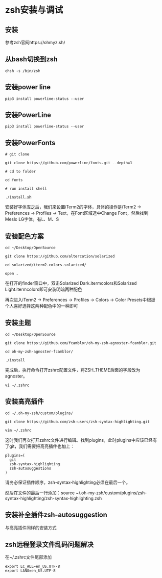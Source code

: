 # zsh安装与调试

## 安装

参考zsh官网https://ohmyz.sh/

## 从bash切换到zsh

```shell
chsh -s /bin/zsh
```

## 安装power line

```shell
pip3 install powerline-status --user
```
## 安装PowerLine

```shell
pip3 install powerline-status --user
```
## 安装PowerFonts

```shell
# git clone

git clone https://github.com/powerline/fonts.git --depth=1

# cd to folder

cd fonts

# run install shell

./install.sh
```

安装好字体库之后，我们来设置iTerm2的字体，具体的操作是iTerm2 -> Preferences -> Profiles -> Text，在Font区域选中Change Font，然后找到Meslo LG字体。有L、M、S

## 安装配色方案

```shell
cd ~/Desktop/OpenSource

git clone https://github.com/altercation/solarized

cd solarized/iterm2-colors-solarized/

open .
```
在打开的finder窗口中，双击Solarized Dark.itermcolors和Solarized Light.itermcolors即可安装明暗两种配色

再次进入iTerm2 -> Preferences -> Profiles -> Colors -> Color Presets中根据个人喜好选择这两种配色中的一种即可

## 安装主题

```shell
cd ~/Desktop/OpenSource

git clone https://github.com/fcamblor/oh-my-zsh-agnoster-fcamblor.git

cd oh-my-zsh-agnoster-fcamblor/

./install
```
完成后，执行命令打开zshrc配置文件，将ZSH_THEME后面的字段改为agnoster。

```shell
vi ~/.zshrc
```

## 安装高亮插件

```shell
cd ~/.oh-my-zsh/custom/plugins/

git clone https://github.com/zsh-users/zsh-syntax-highlighting.git

vim ~/.zshrc

```
这时我们再次打开zshrc文件进行编辑。找到plugins，此时plugins中应该已经有了git，我们需要把高亮插件也加上：

```
plugins=(
  git
  zsh-syntax-highlighting
  zsh-autosuggestions
)
```

请务必保证插件顺序，zsh-syntax-highlighting必须在最后一个。

然后在文件的最后一行添加：source ~/.oh-my-zsh/custom/plugins/zsh-syntax-highlighting/zsh-syntax-highlighting.zsh

## 安装补全插件zsh-autosuggestion

与高亮插件同样的安装方式

## zsh远程登录文件乱码问题解决

在~/.zshrc文件尾部添加

```shell
export LC_ALL=en_US.UTF-8
export LANG=en_US.UTF-8
```
